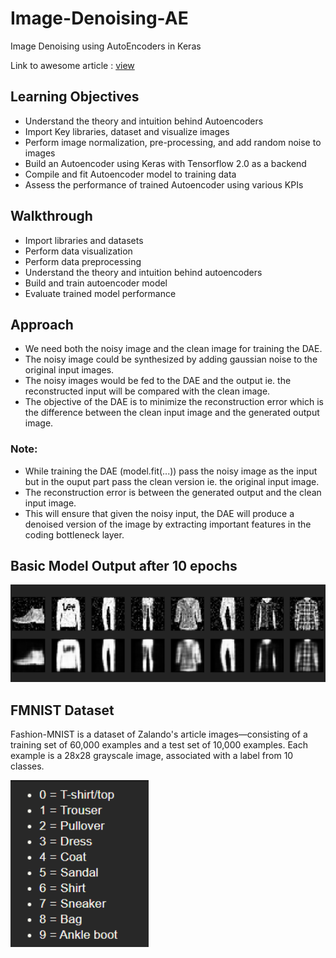 # Image-Denoising-AE
Image Denoising using AutoEncoders in Keras

Link to awesome article : [view](https://towardsdatascience.com/autoencoders-and-the-denoising-feature-from-theory-to-practice-db7f7ad8fc78)

## Learning Objectives

- Understand the theory and intuition behind Autoencoders
- Import Key libraries, dataset and visualize images
- Perform image normalization, pre-processing, and add random noise to images
- Build an Autoencoder using Keras with Tensorflow 2.0 as a backend
- Compile and fit Autoencoder model to training data 
- Assess the performance of trained Autoencoder using various KPIs 

## Walkthrough

- Import libraries and datasets
- Perform data visualization
- Perform data preprocessing
- Understand the theory and intuition behind autoencoders
- Build and train autoencoder model
- Evaluate trained model performance

## Approach

- We need both the noisy image and the clean image for training the DAE.
- The noisy image could be synthesized by adding gaussian noise to the original input images.
- The noisy images would be fed to the DAE and the output ie. the reconstructed input will be compared with the clean image.
- The objective of the DAE is to minimize the reconstruction error which is the difference between the clean input image and the generated output image.

### Note: 

- While training the DAE (model.fit(...)) pass the noisy image as the input but in the ouput part pass the clean version ie. the original input image.
- The reconstruction error is between the generated output and the clean input image.
- This will ensure that given the noisy input, the DAE will produce a denoised version of the image by extracting important features in the coding bottleneck layer.

## Basic Model Output after 10 epochs

![view](basic_model_output.png)

## FMNIST Dataset

Fashion-MNIST is a dataset of Zalando's article images—consisting of a training set of 60,000 examples and a test set of 10,000 examples. Each example is a 28x28 grayscale image, associated with a label from 10 classes.

![class map](class_map_fmnist.png)
